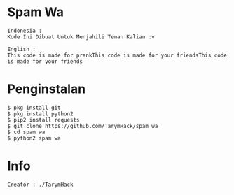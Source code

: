 # Spam Wa


```
Indonesia :
Kode Ini Dibuat Untuk Menjahili Teman Kalian :v
```
```
English :
This code is made for prankThis code is made for your friendsThis code is made for your friends
```
# Penginstalan
```
$ pkg install git
$ pkg install python2
$ pip2 install requests
$ git clone https://github.com/TarymHack/spam wa
$ cd spam wa
$ python2 spam wa
```

# Info
```
Creator : ./TarymHack



```
